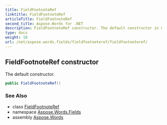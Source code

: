 ```yaml
---
title: FieldFootnoteRef
linktitle: FieldFootnoteRef
articleTitle: FieldFootnoteRef
second_title: Aspose.Words for .NET
description: FieldFootnoteRef constructor. The default constructor in C#.
type: docs
weight: 10
url: /net/aspose.words.fields/fieldfootnoteref/fieldfootnoteref/
---
```

## FieldFootnoteRef constructor

The default constructor.

```csharp
public FieldFootnoteRef()
```

### See Also

* class [FieldFootnoteRef](../)
* namespace [Aspose.Words.Fields](../../../aspose.words.fields/)
* assembly [Aspose.Words](../../../)
